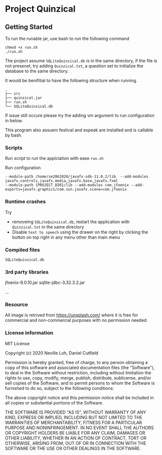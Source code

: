 Project Quinzical
============================
## Getting Started
To run the runable jar, use bash to run the following command
```
chmod +x run.sh
./run.sh
```
The project assume `SQLiteQuinzical.db` is in the same directory, if the file is not presenet, try adding `Quinzical.txt`, 
a question set to initialize the database to the same directory.

It would be benifitial to have the following structure when running.

    .
    ├── src                     
    ├── quinzical.jar
    ├── run.sh                  
    └── SQLiteQuinzical.db

If issue still occure please try the adding vm argument to run configuration in below. 

This program also assuem festival and espeak are installed and is callable by bash.
### Scripts
Run script to run the applciation with ease
`run.sh`

Run configuration
```
--module-path /home/se2062020/javafx-sdk-11.0.2/lib  --add-modules javafx.controls,javafx.media,javafx.base,javafx.fxml
--module-path {PROJECT_DIR}/lib --add-modules com.jfoenix --add-exports=javafx.graphics/com.sun.javafx.scene=com.jfoenix
```

### Runtime crashes
Try
- removeing `SQLiteQuinzical.db`, restart the application with `Quinzical.txt` in the same directory
- Disable `text to speech` using the drawer on the right by clicking the button on top right in any menu other than main menu



### Compiled files
`SQLiteQuinzical.db`

### 3rd party libraries
jfoenix-9.0.10.jar
sqlite-jdbc-3.32.3.2.jar

...


### Resource 
All image is retrived from https://unsplash.com/ where it is free for commercial and non-commercial purposes with no permission needed.

### License information
MIT License

Copyright (c) 2020 Neville Loh, Daniel Cutfield

Permission is hereby granted, free of charge, to any person obtaining a copy
of this software and associated documentation files (the "Software"), to deal
in the Software without restriction, including without limitation the rights
to use, copy, modify, merge, publish, distribute, sublicense, and/or sell
copies of the Software, and to permit persons to whom the Software is
furnished to do so, subject to the following conditions:

The above copyright notice and this permission notice shall be included in all
copies or substantial portions of the Software.

THE SOFTWARE IS PROVIDED "AS IS", WITHOUT WARRANTY OF ANY KIND, EXPRESS OR
IMPLIED, INCLUDING BUT NOT LIMITED TO THE WARRANTIES OF MERCHANTABILITY,
FITNESS FOR A PARTICULAR PURPOSE AND NONINFRINGEMENT. IN NO EVENT SHALL THE
AUTHORS OR COPYRIGHT HOLDERS BE LIABLE FOR ANY CLAIM, DAMAGES OR OTHER
LIABILITY, WHETHER IN AN ACTION OF CONTRACT, TORT OR OTHERWISE, ARISING FROM,
OUT OF OR IN CONNECTION WITH THE SOFTWARE OR THE USE OR OTHER DEALINGS IN THE
SOFTWARE.
